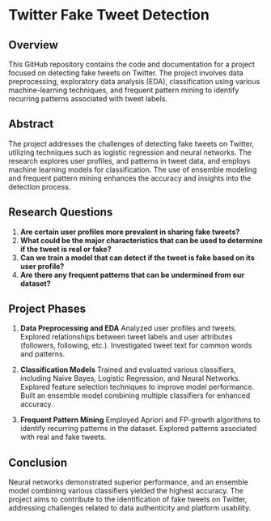# Twitter Fake Tweet Detection

## Overview
This GitHub repository contains the code and documentation for a project focused on detecting fake tweets on Twitter. The project involves data preprocessing, exploratory data analysis (EDA), classification using various machine-learning techniques, and frequent pattern mining to identify recurring patterns associated with tweet labels.

## Abstract
The project addresses the challenges of detecting fake tweets on Twitter, utilizing techniques such as logistic regression and neural networks. The research explores user profiles, and patterns in tweet data, and employs machine learning models for classification. The use of ensemble modeling and frequent pattern mining enhances the accuracy and insights into the detection process.

## Research Questions
1. **Are certain user profiles more prevalent in sharing fake tweets?**
2. **What could be the major characteristics that can be used to determine if the tweet is real or fake?**
3. **Can we train a model that can detect if the tweet is fake based on its user profile?**
4. **Are there any frequent patterns that can be undermined from our dataset?**

## Project Phases
1. **Data Preprocessing and EDA**
Analyzed user profiles and tweets.
Explored relationships between tweet labels and user attributes (followers, following, etc.).
Investigated tweet text for common words and patterns.

2. **Classification Models**
Trained and evaluated various classifiers, including Naive Bayes, Logistic Regression, and Neural Networks.
Explored feature selection techniques to improve model performance.
Built an ensemble model combining multiple classifiers for enhanced accuracy.

3. **Frequent Pattern Mining**
Employed Apriori and FP-growth algorithms to identify recurring patterns in the dataset.
Explored patterns associated with real and fake tweets.

## Conclusion
Neural networks demonstrated superior performance, and an ensemble model combining various classifiers yielded the highest accuracy. The project aims to contribute to the identification of fake tweets on Twitter, addressing challenges related to data authenticity and platform usability.
